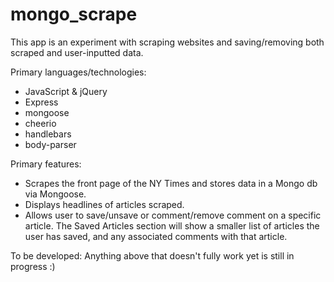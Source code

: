 # mongo_scrape

This app is an experiment with scraping websites and saving/removing both scraped and user-inputted data.

Primary languages/technologies:
* JavaScript & jQuery
* Express
* mongoose
* cheerio
* handlebars
* body-parser

Primary features:
* Scrapes the front page of the NY Times and stores data in a Mongo db via Mongoose.
* Displays headlines of articles scraped.
* Allows user to save/unsave or comment/remove comment on a specific article. The Saved Articles section will show a smaller list of articles the user has saved, and any associated comments with that article.

To be developed:
Anything above that doesn't fully work yet is still in progress :)
